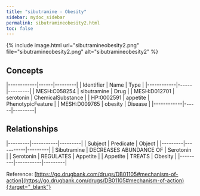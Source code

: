 ```yaml
---
title: "sibutramine - Obesity"
sidebar: mydoc_sidebar
permalink: sibutramineobesity2.html
toc: false 
---
```


{% include image.html url="sibutramineobesity2.png" file="sibutramineobesity2.png" alt="sibutramineobesity2" %}

## Concepts

|------------|------|---------|
| Identifier | Name | Type    |
|------------|------|---------|
| MESH:C058254 | sibutramine | Drug |
| MESH:D012701 | serotonin | ChemicalSubstance |
| HP:0002591 | appetite | PhenotypicFeature |
| MESH:D009765 | obesity | Disease |
|------------|------|---------|

## Relationships

|---------|-----------|---------|
| Subject | Predicate | Object  |
|---------|-----------|---------|
| Sibutramine | DECREASES ABUNDANCE OF | Serotonin |
| Serotonin | REGULATES | Appetite |
| Appetite | TREATS | Obesity |
|---------|-----------|---------|

Reference: [https://go.drugbank.com/drugs/DB01105#mechanism-of-action](https://go.drugbank.com/drugs/DB01105#mechanism-of-action){:target="_blank"}